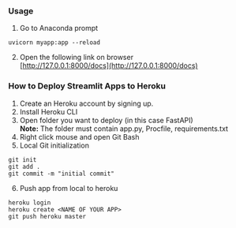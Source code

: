 ### Usage

1. Go to Anaconda prompt
```
uvicorn myapp:app --reload
```
2. Open the following link on browser<br>
[http://127.0.0.1:8000/docs](http://127.0.0.1:8000/docs)


### How to Deploy Streamlit Apps to Heroku

1. Create an Heroku account by signing up.
2. Install Heroku CLI
3. Open folder you want to deploy (in this case FastAPI)<br>
<b>Note:</b> The folder must contain app.py, Procfile, requirements.txt
4. Right click mouse and open Git Bash
5. Local Git initialization
```
git init
git add .
git commit -m "initial commit"
```
6. Push app from local to heroku
```
heroku login
heroku create <NAME OF YOUR APP>
git push heroku master
```
